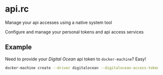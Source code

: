 # api.rc
Manage your api accesses using a native system tool

Configure and manage your personal tokens and api access services

## Example

Need to provide your *Digital Ocean* api token to `docker-machine`?  Easy!

```bash
docker-machine create --driver digitalocean --digitalocean-access-token=$(api get --token digitalocean)
```
